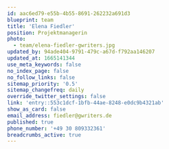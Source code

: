 ```yaml
---
id: aac6ed79-e55b-4b55-8691-262232a691d3
blueprint: team
title: 'Elena Fiedler'
position: Projektmanagerin
photo:
  - team/elena-fiedler-gwriters.jpg
updated_by: 94ade404-9791-479c-a67d-f792aa146207
updated_at: 1665141344
use_meta_keywords: false
no_index_page: false
no_follow_links: false
sitemap_priority: '0.5'
sitemap_changefreq: daily
override_twitter_settings: false
link: 'entry::553c1dcf-1bfb-44ae-8248-e0dc9b4321ab'
show_as_card: false
email_address: fiedler@gwriters.de
published: true
phone_number: '+49 30 809332361'
breadcrumbs_active: true
---
```

